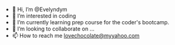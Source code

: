 - 👋 Hi, I’m @Evelyndym 
- 👀 I’m interested in coding
- 🌱 I’m currently learning prep course for the coder's bootcamp.
- 💞️ I’m looking to collaborate on ...
- 📫 How to reach me lovechocolate@myyahoo.com

<!---
Evelyndym/Evelyndym is a ✨ special ✨ repository because its `README.md` (this file) appears on your GitHub profile.
You can click the Preview link to take a look at your changes.
--->
